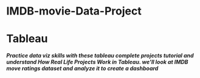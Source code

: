 # IMDB-movie-Data-Project
# Tableau

***Practice data viz skills with these tableau complete projects tutorial and understand How Real Life Projects Work in Tableau.  we'll look at IMDB move ratings dataset and analyze it to create a dashboard***
